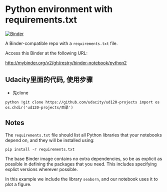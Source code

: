 # Python environment with requirements.txt

[![Binder](http://mybinder.org/badge.svg)](http://beta.mybinder.org/v2/gh/binder-examples/requirements/master)

A Binder-compatible repo with a `requirements.txt` file.

Access this Binder at the following URL: 

http://mybinder.org/v2/gh/restry/binder-notebook/python2

## Udacity里面的代码, 使用步骤

- 先clone

` python
  !git clone https://github.com/udacity/ud120-projects
  import os
  os.chdir('ud120-projects/目录')
`

## Notes
The `requirements.txt` file should list all Python libraries that your notebooks
depend on, and they will be installed using:

```
pip install -r requirements.txt
```

The base Binder image contains no extra dependencies, so be as
explicit as possible in defining the packages that you need. This includes
specifying explict versions wherever possible.

In this example we include the library `seaborn`, and our notebook uses it
to plot a figure. 
